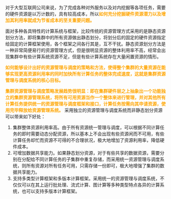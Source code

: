 对于大型互联网公司来说，为了完成各种对外服务以及对内挖掘等各项任务，需要的硬件资源是以万计数的，具有较高成本，所以<b><font color="orange">如何充分挖掘硬件资源潜力以及增加其利用率就成为节省成本的至关重要问题。</font></b>

面对多种各具特性的计算系统与框架，比较传统的资源管理方式采用的是静态资源划分方法，即将集群中的所有资源做出静态划分，将划分后的固定的硬件资源指定给固定的计算框架使用，各个框架之间各行其是，互不干扰。静态资源划分方法是一种非常简便易行的资源管理方式，但是很明显资源的整体利用率不高，经常会出现集群中有些计算系统资源不足，但是有些计算系统存在大量闲置资源的情形。

<b><font color="orange">如何能够设计出好的资源管理与调度的策略和方法，使得整个集群的大量资源在能够实现更高资源利用率的同时加快所有计算任务的整体完成速度，这就是集群资源管理与调度系统的核心目标。</font></b>



<b><font color="orange">集群资源管理与调度策略发展趋势很明显：即在集群硬件层之上抽象出一个功能独立的集群资源管理系统，将所有可用资源当作一个整体来进行管理，并对其他所有计算任务提供统一的资源管理与调度框架和接口，计算任务按需向其申请资源，使用完毕释放给资源管理系统。</font></b>
采用独立的资源管理与调度系统而非静态划分资源可以带来如下好处：

1. 集群整体资源利用率高。由于所有资源统一管理与调度，可以根据不同计算任务的即时需要动态分配资源，所以基本上不会出现有些资源闲而不可用，有些计算任务却忙而资源不可得的不合理状况，极大地增加了资源利用率，降低硬件成本。
2. 可增加数据共享能力。如果静态划分资源，对于有些共享的数据资源，需要分别在分配给不同计算任务的子集群中重复存储，而采用统一资源管理与调度系统，则所有资源对所有任务可用，只需存储一份即可，极大地增强了集群的数据共享能力。
3. 支持多类型计算框架和多版本计算框架。采用统一的资源管理与调度系统，不仅仅可以在其上运行批处理、流式计算、图计算等多种类型特点各异的计算系统，也可以支持多版本计算框架。